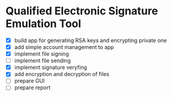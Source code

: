 # Qualified Electronic Signature Emulation Tool

- [x] build app for generating RSA keys and encrypting private one
- [x] add simple account management to app
- [x] implement file signing
- [ ] implement file sending
- [x] implement signature veryfing
- [x] add encryption and decryption of files
- [ ] prepare GUI
- [ ] prepare report
